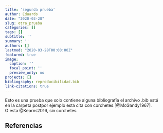 ```yaml
---
title: 'segunda prueba'
author: Eduardo
date: "2020-03-28"
slug: otra_prueba
categories: []
tags: []
subtitle: ''
summary: ''
authors: []
lastmod: "2020-03-28T00:00:00Z"
featured: true
image:
  caption: ''
  focal_point: ''
  preview_only: no
projects: []
bibliography: reproducibilidad.bib
link-citations: true
---
```



Esto es una prueba que solo contiene alguna bibliografía el archivo .bib está en la carpeta postpor ejemplo esta cita con corchetes  [@McGandy1967].  
O esta @Kearns2016, sin corchetes
## Referencias
